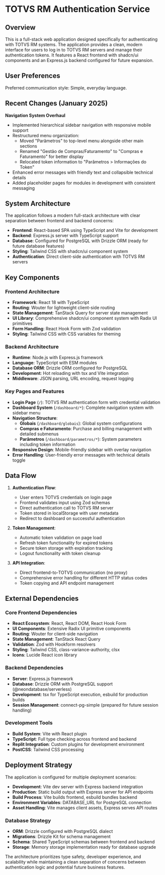 # TOTVS RM Authentication Service

## Overview

This is a full-stack web application designed specifically for authenticating with TOTVS RM systems. The application provides a clean, modern interface for users to log in to TOTVS RM servers and manage their authentication tokens. It features a React frontend with shadcn/ui components and an Express.js backend configured for future expansion.

## User Preferences

Preferred communication style: Simple, everyday language.

## Recent Changes (January 2025)

**Navigation System Overhaul**
- Implemented hierarchical sidebar navigation with responsive mobile support
- Restructured menu organization:
  - Moved "Parâmetros" to top-level menu alongside other main sections
  - Renamed "Gestão de Compras/Faturamento" to "Compras e Faturamento" for better display
  - Relocated token information to "Parâmetros > Informações do Token"
- Enhanced error messages with friendly text and collapsible technical details
- Added placeholder pages for modules in development with consistent messaging

## System Architecture

The application follows a modern full-stack architecture with clear separation between frontend and backend concerns:

- **Frontend**: React-based SPA using TypeScript and Vite for development
- **Backend**: Express.js server with TypeScript support
- **Database**: Configured for PostgreSQL with Drizzle ORM (ready for future database features)
- **Styling**: Tailwind CSS with shadcn/ui component system
- **Authentication**: Direct client-side authentication with TOTVS RM servers

## Key Components

### Frontend Architecture
- **Framework**: React 18 with TypeScript
- **Routing**: Wouter for lightweight client-side routing
- **State Management**: TanStack Query for server state management
- **UI Library**: Comprehensive shadcn/ui component system with Radix UI primitives
- **Form Handling**: React Hook Form with Zod validation
- **Styling**: Tailwind CSS with CSS variables for theming

### Backend Architecture
- **Runtime**: Node.js with Express.js framework
- **Language**: TypeScript with ESM modules
- **Database ORM**: Drizzle ORM configured for PostgreSQL
- **Development**: Hot reloading with tsx and Vite integration
- **Middleware**: JSON parsing, URL encoding, request logging

### Key Pages and Features
- **Login Page** (`/`): TOTVS RM authentication form with credential validation
- **Dashboard System** (`/dashboard/*`): Complete navigation system with sidebar menu
- **Navigation Structure**:
  - **Globais** (`/dashboard/globais`): Global system configurations
  - **Compras e Faturamento**: Purchase and billing management with detailed submenus
  - **Parâmetros** (`/dashboard/parametros/*`): System parameters including token information
- **Responsive Design**: Mobile-friendly sidebar with overlay navigation
- **Error Handling**: User-friendly error messages with technical details toggle

## Data Flow

1. **Authentication Flow**:
   - User enters TOTVS credentials on login page
   - Frontend validates input using Zod schemas
   - Direct authentication call to TOTVS RM server
   - Token stored in localStorage with user metadata
   - Redirect to dashboard on successful authentication

2. **Token Management**:
   - Automatic token validation on page load
   - Refresh token functionality for expired tokens
   - Secure token storage with expiration tracking
   - Logout functionality with token cleanup

3. **API Integration**:
   - Direct frontend-to-TOTVS communication (no proxy)
   - Comprehensive error handling for different HTTP status codes
   - Token copying and API endpoint management

## External Dependencies

### Core Frontend Dependencies
- **React Ecosystem**: React, React DOM, React Hook Form
- **UI Components**: Extensive Radix UI primitive components
- **Routing**: Wouter for client-side navigation
- **State Management**: TanStack React Query
- **Validation**: Zod with Hookform resolvers
- **Styling**: Tailwind CSS, class-variance-authority, clsx
- **Icons**: Lucide React icon library

### Backend Dependencies
- **Server**: Express.js framework
- **Database**: Drizzle ORM with PostgreSQL support (@neondatabase/serverless)
- **Development**: tsx for TypeScript execution, esbuild for production builds
- **Session Management**: connect-pg-simple (prepared for future session handling)

### Development Tools
- **Build System**: Vite with React plugin
- **TypeScript**: Full type checking across frontend and backend
- **Replit Integration**: Custom plugins for development environment
- **PostCSS**: Tailwind CSS processing

## Deployment Strategy

The application is configured for multiple deployment scenarios:

- **Development**: Vite dev server with Express backend integration
- **Production**: Static build output with Express server for API endpoints
- **Build Process**: Vite builds frontend, esbuild bundles backend
- **Environment Variables**: DATABASE_URL for PostgreSQL connection
- **Asset Handling**: Vite manages client assets, Express serves API routes

### Database Strategy
- **ORM**: Drizzle configured with PostgreSQL dialect
- **Migrations**: Drizzle Kit for schema management
- **Schema**: Shared TypeScript schemas between frontend and backend
- **Storage**: Memory storage implementation ready for database upgrade

The architecture prioritizes type safety, developer experience, and scalability while maintaining a clean separation of concerns between authentication logic and potential future business features.